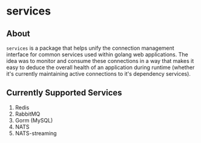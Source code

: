 # services

## About

`services` is a package that helps unify the connection management interface for common services used within golang web applications. The idea was to monitor and consume these connections in a way that makes it easy to deduce the overall health of an application during runtime (whether it's currently maintaining active connections to it's dependency services).

## Currently Supported Services

1. Redis
1. RabbitMQ
1. Gorm (MySQL)
1. NATS
1. NATS-streaming
